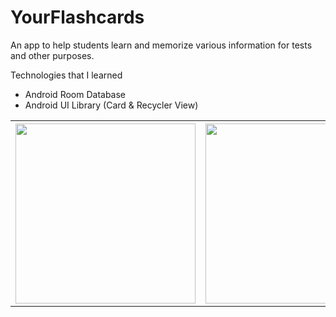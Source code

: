 # YourFlashcards

An app to help students learn and memorize various information for tests and other purposes.

Technologies that I learned

* Android Room Database
* Android UI Library (Card & Recycler View)

<table style="width:100%">
  <tr>
    <th><img src="https://user-images.githubusercontent.com/25613143/128641154-88ff7796-59b1-49ff-9e0f-76bfb90d1a49.png" width="288"></th>
    <th><img src="https://user-images.githubusercontent.com/25613143/128641354-46beb394-35fb-4d07-83d3-3a7bd261a027.png" width="288"></th> 
    <th><img src="https://user-images.githubusercontent.com/25613143/128641732-85bce181-4c49-4162-8c3b-f0b9a1d1c6a7.png" width="288"></th>
  </tr>
</table>




